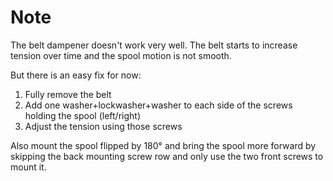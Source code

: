 # Note

The belt dampener doesn't work very well. The belt starts to increase tension over time and the spool motion is not smooth.

But there is an easy fix for now:

1. Fully remove the belt
2. Add one washer+lockwasher+washer to each side of the screws holding the spool (left/right)
3. Adjust the tension using those screws

Also mount the spool flipped by 180° and bring the spool more forward by skipping the back mounting screw row and only use the two front screws to mount it.
